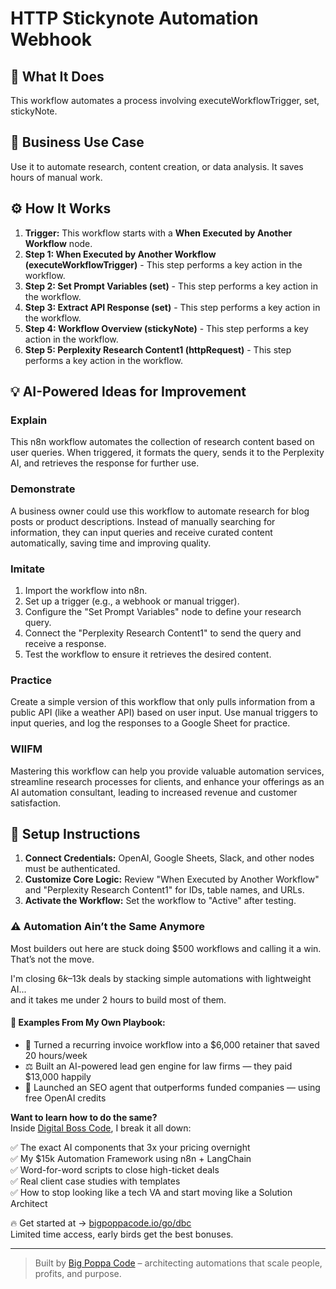 # HTTP Stickynote Automation Webhook

## 🚀 What It Does
This workflow automates a process involving executeWorkflowTrigger, set, stickyNote.

## 💼 Business Use Case
Use it to automate research, content creation, or data analysis. It saves hours of manual work.

## ⚙️ How It Works
1.  **Trigger:** This workflow starts with a **When Executed by Another Workflow** node.
2. **Step 1: When Executed by Another Workflow (executeWorkflowTrigger)** - This step performs a key action in the workflow.
3. **Step 2: Set Prompt Variables (set)** - This step performs a key action in the workflow.
4. **Step 3: Extract API Response (set)** - This step performs a key action in the workflow.
5. **Step 4: Workflow Overview (stickyNote)** - This step performs a key action in the workflow.
6. **Step 5: Perplexity Research Content1 (httpRequest)** - This step performs a key action in the workflow.

## 💡 AI-Powered Ideas for Improvement
### Explain
This n8n workflow automates the collection of research content based on user queries. When triggered, it formats the query, sends it to the Perplexity AI, and retrieves the response for further use.

### Demonstrate
A business owner could use this workflow to automate research for blog posts or product descriptions. Instead of manually searching for information, they can input queries and receive curated content automatically, saving time and improving quality.

### Imitate
1. Import the workflow into n8n.
2. Set up a trigger (e.g., a webhook or manual trigger).
3. Configure the "Set Prompt Variables" node to define your research query.
4. Connect the "Perplexity Research Content1" to send the query and receive a response.
5. Test the workflow to ensure it retrieves the desired content.

### Practice
Create a simple version of this workflow that only pulls information from a public API (like a weather API) based on user input. Use manual triggers to input queries, and log the responses to a Google Sheet for practice.

### WIIFM
Mastering this workflow can help you provide valuable automation services, streamline research processes for clients, and enhance your offerings as an AI automation consultant, leading to increased revenue and customer satisfaction.

## 🔧 Setup Instructions
1. **Connect Credentials:** OpenAI, Google Sheets, Slack, and other nodes must be authenticated.
2. **Customize Core Logic:** Review "When Executed by Another Workflow" and "Perplexity Research Content1" for IDs, table names, and URLs.
3. **Activate the Workflow:** Set the workflow to "Active" after testing.

### ⚠️ Automation Ain’t the Same Anymore

Most builders out here are stuck doing $500 workflows and calling it a win.  
That’s not the move.  

I'm closing $6k–$13k deals by stacking simple automations with lightweight AI...  
and it takes me under 2 hours to build most of them.

#### 🧠 Examples From My Own Playbook:
- 🔁 Turned a recurring invoice workflow into a $6,000 retainer that saved 20 hours/week  
- ⚖️ Built an AI-powered lead gen engine for law firms — they paid $13,000 happily  
- 🚀 Launched an SEO agent that outperforms funded companies — using free OpenAI credits  

**Want to learn how to do the same?**  
Inside [Digital Boss Code](https://bigpoppacode.io/go/dbc), I break it all down:

✅ The exact AI components that 3x your pricing overnight  
✅ My $15k Automation Framework using n8n + LangChain  
✅ Word-for-word scripts to close high-ticket deals  
✅ Real client case studies with templates  
✅ How to stop looking like a tech VA and start moving like a Solution Architect  

🔥 Get started at → [bigpoppacode.io/go/dbc](https://bigpoppacode.io/go/dbc)  
Limited time access, early birds get the best bonuses.

---
> Built by [Big Poppa Code](https://bigpoppacode.io) – architecting automations that scale people, profits, and purpose.
